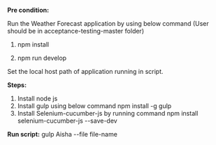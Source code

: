 
**Pre condition:** 

Run the Weather Forecast application by using below command (User should be in acceptance-testing-master folder)

1. npm install

2. npm run develop

Set the local host path of application running in script.

**Steps:**
1. Install node js
2. Install gulp using below command
	npm install -g gulp
3. Install Selenium-cucumber-js by running command
	npm install selenium-cucumber-js --save-dev
    
**Run script:**
gulp Aisha --file file-name



